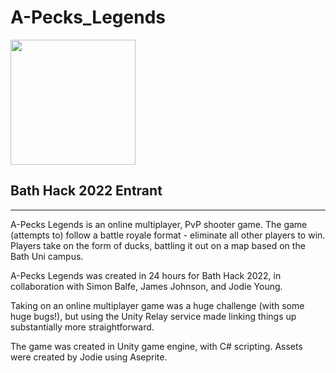 # A-Pecks_Legends

<img src="https://user-images.githubusercontent.com/20879490/164044118-dc6cfb01-c1a4-4219-b257-87a92dfb5b72.png" width=200 />

## Bath Hack 2022 Entrant

---

A-Pecks Legends is an online multiplayer, PvP shooter game. The game (attempts to) follow a battle royale format - eliminate all other players to win.
Players take on the form of ducks, battling it out on a map based on the Bath Uni campus.

A-Pecks Legends was created in 24 hours for Bath Hack 2022, in collaboration with Simon Balfe, James Johnson, and Jodie Young.

Taking on an online multiplayer game was a huge challenge (with some huge bugs!), but using the Unity Relay service made linking things up substantially more straightforward.

The game was created in Unity game engine, with C# scripting. Assets were created by Jodie using Aseprite.
